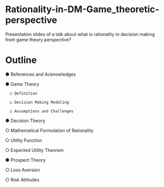 # Rationality-in-DM-Game_theoretic-perspective
Presentation slides of a talk about what is rationality in decision making from game theory perspective?

# Outline

● References and Acknowledges

● Game Theory 

      ○ Definition
  
      ○ Decision Making Modeling
  
      ○ Assumptions and Challenges
  
● Decision Theory

  ○ Mathematical Formulation of Rationality
  
  ○ Utility Function
  
  ○ Expected Utility Theorem
  
● Prospect Theory 

  ○ Loss Aversion 
  
  ○ Risk Attitudes

